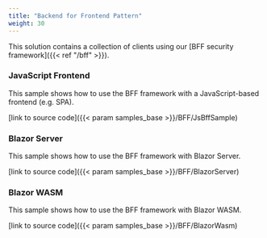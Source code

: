 ```yaml
---
title: "Backend for Frontend Pattern"
weight: 30
---
```


This solution contains a collection of clients using our [BFF security framework]({{< ref "/bff" >}}).

### JavaScript Frontend
This sample shows how to use the BFF framework with a JavaScript-based frontend (e.g. SPA).

[link to source code]({{< param samples_base >}}/BFF/JsBffSample)

### Blazor Server
This sample shows how to use the BFF framework with Blazor Server.

[link to source code]({{< param samples_base >}}/BFF/BlazorServer)

### Blazor WASM
This sample shows how to use the BFF framework with Blazor WASM.

[link to source code]({{< param samples_base >}}/BFF/BlazorWasm)
